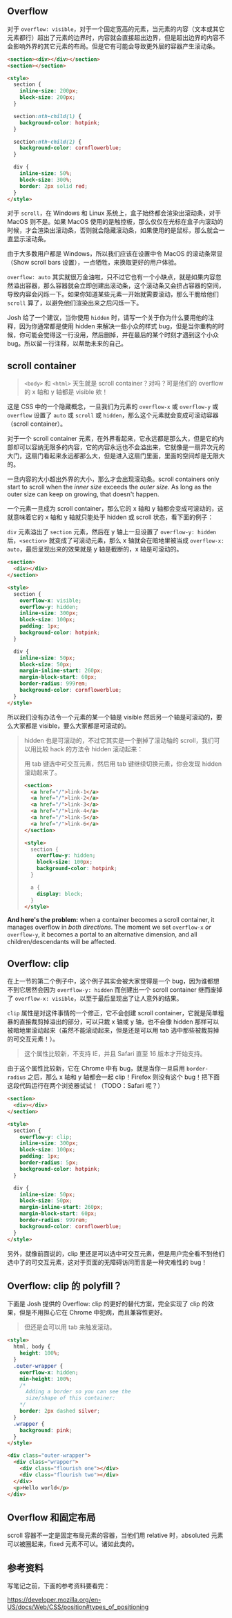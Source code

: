 ## Overflow

对于 `overflow: visible`，对于一个固定宽高的元素，当元素的内容（文本或其它元素都行）超出了元素的边界时，内容就会直接超出边界，但是超出边界的内容不会影响外界的其它元素的布局。但是它有可能会导致更外层的容器产生滚动条。

```html
<section><div></div></section>
<section></section>

<style>
  section {
    inline-size: 200px;
    block-size: 200px;
  }

  section:nth-child(1) {
    background-color: hotpink;
  }

  section:nth-child(2) {
    background-color: cornflowerblue;
  }

  div {
    inline-size: 50%;
    block-size: 300%;
    border: 2px solid red;
  }
</style>
```

对于 `scroll`，在 Windows 和 Linux 系统上，盒子始终都会渲染出滚动条，对于 MacOS 则不是。如果 MacOS 使用的是触控板，那么仅仅在光标在盒子内滚动的时候，才会渲染出滚动条，否则就会隐藏滚动条，如果使用的是鼠标，那么就会一直显示滚动条。

由于大多数用户都是 Windows，所以我们应该在设置中令 MacOS 的滚动条常显（Show scroll bars 设置），一点牺牲，来换取更好的用户体验。

`overflow: auto` 其实就很万金油啦，只不过它也有一个小缺点，就是如果内容忽然溢出容器，那么容器就会立即创建出滚动条，这个滚动条又会挤占容器的空间，导致内容会闪烁一下。如果你知道某些元素一开始就需要滚动，那么干脆给他们 `scroll` 算了，以避免他们渲染出来之后闪烁一下。

Josh 给了一个建议，当你使用 `hidden` 时，请写一个关于你为什么要用他的注释，因为你通常都是使用 hidden 来解决一些小众的样式 bug，但是当你重构的时候，你可能会觉得这一行没用，然后删掉，并在最后的某个时刻才遇到这个小众 bug。所以留一行注释，以帮助未来的自己。

## scroll container

> `<body>` 和 `<html>` 天生就是 scroll container？对吗？可是他们的 overflow 的 x 轴和 y 轴都是 visible 欸！

这是 CSS 中的一个隐藏概念，一旦我们为元素的 `overflow-x` 或 `overflow-y` 或 `overflow` 设置了 `auto` 或 `scroll` 或 `hidden`，那么这个元素就会变成可滚动容器（scroll container）。 

对于一个 scroll container 元素，在外界看起来，它永远都是那么大，但是它的内部却可以容纳无限多的内容，它的内容永远也不会溢出来，它就像是一扇异次元的大门，这扇门看起来永远都那么大，但是进入这扇门里面，里面的空间却是无限大的。

一旦内容的大小超出外界的大小，那么才会出现滚动条。scroll containers only start to scroll when the *inner size* exceeds the *outer size*. As long as the outer size can keep on growing, that doesn't happen.

一个元素一旦成为 scroll container，那么它的 x 轴和 y 轴都会变成可滚动的，这就意味着它的 x 轴和 y 轴就只能处于 hidden 或 scroll 状态，看下面的例子：

`div` 元素溢出了 `section` 元素，然后在 y 轴上一旦设置了 `overflow-y: hidden` 后，`<section>` 就变成了可滚动元素，那么 x 轴就会在暗地里被当成 `overflow-x: auto`，最后呈现出来的效果就是 y 轴是截断的，x 轴是可滚动的。

```html
<section>
  <div></div>
</section>

<style>
  section {
    overflow-x: visible;
    overflow-y: hidden;
    inline-size: 300px;
    block-size: 100px;
    padding: 1px;
    background-color: hotpink;
  }

  div {
    inline-size: 50px;
    block-size: 50px;
    margin-inline-start: 260px;
    margin-block-start: 60px;
    border-radius: 999rem;
    background-color: cornflowerblue;
  }
</style>
```

所以我们没有办法令一个元素的某一个轴是 visible 然后另一个轴是可滚动的，要么大家都是 visible，要么大家都是可滚动的。

> hidden 也是可滚动的，不过它其实是一个删掉了滚动轴的 scroll，我们可以用比较 hack 的方法令 hidden 滚动起来：
>
> 用 tab 键选中可交互元素，然后用 tab 键继续切换元素，你会发现 hidden 滚动起来了。
>
> ```html
> <section>
>   <a href="/">link-1</a>
>   <a href="/">link-2</a>
>   <a href="/">link-3</a>
>   <a href="/">link-4</a>
>   <a href="/">link-5</a>
>   <a href="/">link-6</a>
> </section>
> 
> <style>
>   section {
>     overflow-y: hidden;
>     block-size: 100px;
>     background-color: hotpink;
>   }
> 
>   a {
>     display: block;
>   }
> </style>
> ```

**And here's the problem:** when a container becomes a scroll container, it manages overflow in *both directions*. The moment we set `overflow-x` *or* `overflow-y`, it becomes a portal to an alternative dimension, and all children/descendants will be affected.

## Overflow: clip

在上一节的第二个例子中，这个例子其实会被大家觉得是一个 bug，因为谁都想不到它居然会因为 `overflow-y: hidden` 而创建出一个 scroll container 继而废掉了 `overflow-x: visible`，以至于最后呈现出了让人意外的结果。

`clip` 属性是对这件事情的一个修正，它不会创建 scroll container，它就是简单粗暴的直接裁剪掉溢出的部分，可以只裁 x 轴或 y 轴，也不会像 hidden 那样可以被暗地里滚动起来（虽然不能滚动起来，但是还是可以用 tab 选中那些被裁剪掉的可交互元素！）。

> 这个属性比较新，不支持 IE，并且 Safari 直至 16 版本才开始支持。

由于这个属性比较新，它在 Chrome 中有 bug，就是当你一旦启用 `border-radius` 之后，那么 x 轴和 y 轴都会一起 clip！Firefox 则没有这个 bug！把下面这段代码运行在两个浏览器试试！（TODO：Safari 呢？）

```html
<section>
  <div></div>
</section>

<style>
  section {
    overflow-y: clip;
    inline-size: 300px;
    block-size: 100px;
    padding: 1px;
    border-radius: 5px;
    background-color: hotpink;
  }

  div {
    inline-size: 50px;
    block-size: 50px;
    margin-inline-start: 260px;
    margin-block-start: 60px;
    border-radius: 999rem;
    background-color: cornflowerblue;
  }
</style>
```

另外，就像前面说的，clip 里还是可以选中可交互元素，但是用户完全看不到他们选中了的可交互元素，这对于页面的无障碍访问而言是一种灾难性的 bug！

## Overflow: clip 的 polyfill？

下面是 Josh 提供的 Overflow: clip 的更好的替代方案，完全实现了 clip 的效果，但是不用担心它在 Chrome 中犯病，而且兼容性更好。

> 但还是会可以用 tab 来触发滚动。

```html
<style>
  html, body {
    height: 100%;
  }
  .outer-wrapper {
    overflow-x: hidden;
    min-height: 100%;
    /*
      Adding a border so you can see the
      size/shape of this container:
    */
    border: 2px dashed silver;
  }
  .wrapper {
    background: pink;
  }
</style>

<div class="outer-wrapper">
  <div class="wrapper">
    <div class="flourish one"></div>
    <div class="flourish two"></div>
  </div>
  <p>Hello world</p>
</div>
```

## Overflow 和固定布局

scroll 容器不一定是固定布局元素的容器，当他们用 relative 时，absoluted 元素可以被圈起来，fixed 元素不可以。诸如此类的。

## 参考资料

写笔记之前，下面的参考资料要看完：

https://developer.mozilla.org/en-US/docs/Web/CSS/position#types_of_positioning